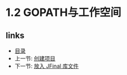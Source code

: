 # 1.2 GOPATH与工作空间



## links
  * [目录](<preface.md>)
  * 上一节: [创建项目](<1.1.md>)
  * 下一节: [放入 JFinal 库文件](<1.3.md>)

